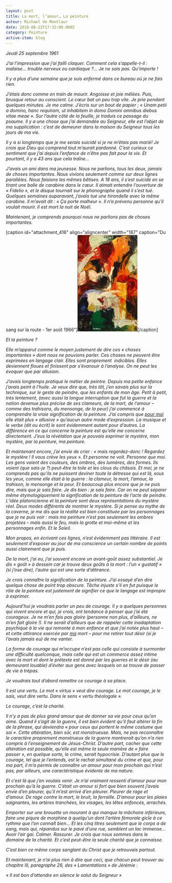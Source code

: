 ```yaml
---
layout: post
title: La mort, l’amour… La peinture
auteur: Michael de Montlaur
date: 2010-06-22T17:32:00.000Z
category: Peinture
active-item: blog
---
```

<em>Jeudi 25 septembre 1961</em>

<em> J’ai l’impression que j’ai failli claquer. Comment cela s’appelle-t-il : malaise… trouble nerveux ou cardiaque ?... Je ne sais pas. Qu’importe !</em>

<em>Il y a plus d’une semaine que je suis enfermé dans ce bureau où je ne fais rien.</em>

<em>J’étais donc comme en train de mourir. Angoisse et joie mêlées. Puis, brusque retour au conscient. Le cœur bat un peu trop vite. Je prie pendant quelques minutes. Je me calme. J’écris sur un bout de papier ; « Unam petii a domino, hanc requiram, ut inhabitem in domo Domini omnibus diebus vitae meae ». Sur l’autre côté de la feuille, je traduis ce passage du psaume. Il y a une chose que j’ai demandée au Seigneur, elle est l’objet de ma supplication : c’est de demeurer dans la maison du Seigneur tous les jours de ma vie.</em>

<em>Il y a si longtemps que je me serais suicidé si je ne m’étais pas marié! Je crois que Dieu qui comprend tout m’aurait pardonné. C’est curieux ce sentiment que j’ai depuis l’enfance de n’être pas fait pour la vie. Et pourtant, il y a 43 ans que cela traîne…</em>

<em>J’avais un ami dans ma jeunesse. Nous ne parlions, tous les deux, jamais de choses importantes. Nous vivions seulement comme sur deux lignes parallèles. Nous faisions les mêmes bêtises. A 18 ans, il s’est suicidé en se tirant une balle de carabine dans le cœur. Il aimait entendre l’ouverture de « Fidelio », et le disque tournait sur le phonographe quand il s’est tué. Quelques semaines auparavant, j’avais tué une hirondelle avec la même carabine. Il m’avait dit : « Ça porte malheur ». Il n’a prévenu personne qu’il voulait mourir. Il est mort la nuit de Noël.</em>

<em>Maintenant, je comprends pourquoi nous ne parlions pas de choses importantes.</em>

[caption id="attachment_416" align="aligncenter" width="187" caption="Du sang sur la route - 1er août 1966"]<em><em><a href="/photos/wordpress/DuSangSurLaRoute.jpg"><img class="size-medium wp-image-416" title="DuSangSurLaRoute" src="/photos/wordpress/DuSangSurLaRoute-187x300.jpg" alt="" width="187" height="300" /></a></em></em>[/caption]

<em> </em>

<em>Et la peinture ?</em>

<em>Elle m’apparut comme le moyen justement de dire ces « choses importantes » dont nous ne pouvions parler. Ces choses ne peuvent être exprimées en langage clair. Elles sont proprement  indicibles. Elles deviennent floues et finissent par s’évanouir à l’analyse. On ne peut les évoquer que par allusion.</em>

<em>J’avais longtemps pratiqué le métier de peintre. Depuis ma petite enfance j’avais peint à l’huile. Je veux dire que, très tôt, j’en savais plus sur la technique, sur le geste de peindre, que les enfants de mon âge. Petit à petit, très lentement, (avec aussi la longue interruption que fut la guerre et la notion devenue plus précise de ses clameurs, de la mort, de l’amour – comme des trahisons, du mensonge, de la peur) j’ai commencé à comprendre la vraie signification de la peinture. J’ai compris que <span style="text-decoration: underline;">pour moi</span> elle était plus « allusive » qu’aucun autre mode d’expression. La musique et le verbe (dit ou écrit) le sont évidemment autant pour d’autres. La différence en ce qui concerne la peinture est qu’elle me concerne directement. J’eus la révélation que je pouvais exprimer le mystère, mon mystère, par la peinture, ma peinture.</em>

<em>Et maintenant encore, j’ai envie de crier : « mais regardez-donc ! Regardez le mystère ! Il vous crève les yeux ». Et personne ne voit. Personne que moi. Les gens voient des couleurs, des ombres, des lumières, des formes. Ils voient (que sais-je ?) peut-être la toile et les clous du châssis. Et moi, je ne comprends pas qu’ils ne puissent deviner toute la détresse qui est là, sous les yeux, comme elle était à la guerre : la clameur, la mort, l’amour, la trahison, le mensonge et la peur. Et beaucoup plus encore que je ne puis dire, mais que je sais faire. Je dis bien : je sais faire. Car on ne peut séparer même étymologiquement la signification de la peinture de l’acte de peindre. L’idée platonicienne et la peinture sont deux représentations du mystère réel. Deux modes différents de montrer le mystère. Si je pense au mythe de la caverne, je me dis que la réalité est bien constituée par les personnages que je ne puis voir : mais ma peinture n’est pas seulement les ombres projetées – mais aussi le feu, mais la grotte et moi-même et les personnages enfin. Et le Soleil.</em>

<em>Mon propos, en écrivant ces lignes, n’est évidemment pas littéraire. Il est seulement d’exposer au jour de ma conscience un certain nombre de points aussi clairement que je puis.</em>

<em>De la mort, j’ai eu, j’ai souvent encore un avant-goût assez substantiel. Je dis « goût » à dessein car je trouve deux goûts à la mort : l’un « gustatif » (si j’ose dire), l’autre qui est une sorte d’attirance.</em>

<em>Je crois connaître la signification de la peinture. J’ai essayé d’en dire quelque chose de point trop obscure. Tâche injuste s’il en fut puisque le rôle de la peinture est justement de signifier ce que le langage est impropre à exprimer.</em>

<em>Aujourd’hui je voudrais parler un peu de courage. Il y a quelques personnes qui vivent encore et qui, je crois, ont tendance à penser que j’ai été courageux. Je ne m’en fais pas gloire (personne non plus, d’ailleurs, ne m’en fait gloire !). Il ne serait d’ailleurs que de rappeler cette inadaptation psychique à la vie qui remonte à mon enfance et que j’ai notée plus haut – et cette attirance exercée par <span style="text-decoration: underline;">ma</span> mort – pour me retirer tout désir (si je l’avais jamais eu) de me vanter.</em>

<em>La forme de courage qui m’occupe n’est pas celle qui consiste à surmonter une difficulté quelconque, mais celle qui est un commerce assez intime avec la mort et dont le prétexte est donné par les guerres et le désir (au demeurant louable) d’éviter aux gens avec lesquels on se trouve de passer de vie à trépas.</em>

<em>Je voudrais tout d’abord remettre ce courage à sa place.</em>

<em>Il est une vertu. Le mot « virtus » veut dire courage. Le mot courage, je le sais, veut dire vertu. Dans le sens « vertu théologale ».</em>

<em>Le courage, c’est la charité.</em>

<em>Il n’y a pas de plus grand amour que de donner sa vie pour ceux qu’on aime. Quand il s’agit de la guerre, il est bien évident qu’il faut altérer la fin de la phrase, qui deviendra « pour ceux qui portent le même costume que soi ». Cette altération, bien sûr, est monstrueuse. Mais, ne pas reconnaître le caractère proprement monstrueux de la guerre montrerait qu’on n’a rien compris à l’enseignement de Jésus-Christ. D’autre part, cacher que cette altération est possible, qu’elle est même la seule manière de « faire passer », en quelque sorte, le crime, serait hypocrisie. D’autant plus que le courage, tel que je l’entends, est le rachat simultané du crime et que, pour ma part, il m’a permis de connaître un amour pour mon prochain qui n’est pas, par ailleurs, une caractéristique évidente de ma nature.</em>

<em>Et c’est là que j’en voulais venir. Je n’ai vraiment ressenti d’amour pour mon prochain qu’à la guerre. C’était un amour si fort que bien souvent j’avais envie d’en pleurer, qu’il m’est arrivé d’en pleurer. Pleurer de rage et d’amour. De rage contre la mort, le bruit, la ferraille. D’amour pour les plaies saignantes, les artères tranchées, les visages, les têtes enfoncés, arrachés.</em>

<em>Emporter sur une brouette un mourant à qui manque la mâchoire inférieure, faire une piqure de morphine à quelqu’un dont l’artère fémorale gicle à ce rythme que l’on connaît bien… Et les cinq litres seulement que le corps a de sang, mais qui, répandus sur le pavé d’une rue, semblent un lac immense… Avoir l’air gai. Calmer. Rassurer. Je crois que nous sommes dans le domaine de la charité. Et c’est peut-être la seule charité que je connaisse.</em>

<em>C’est bien ce même corps sanglant du Christ que je retrouvais partout.</em>

<em>Et maintenant, je n’ai plus rien à dire que ceci, que chacun peut trouver au chapitre III, paragraphe 26, des « Lamentations » de Jérémie :</em>

<em>« Il est bon d’attendre en silence le salut du Seigneur »</em>
